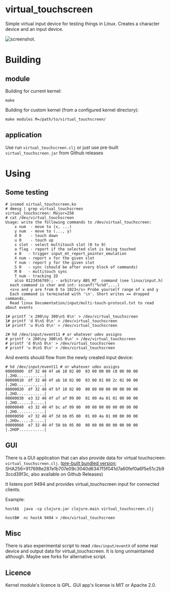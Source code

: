 # virtual_touchscreen

Simple virtual input device for testing things in Linux. Creates a character device and an input device.

![screenshot](screenshot.png).

# Building

## module

Building for current kernel:

    make

Building for custom kernel (from a configured kernel directory):

    make modules M=/path/to/virtual_touchscreen/

## application

Use run `virtual_touchscreen.clj` or just use pre-built `virtual_touchscreen.jar` from Github releases

# Using

## Some testing

```
# insmod virtual_touchscreen.ko
# dmesg | grep virtual_touchscreen
virtual_touchscreen: Major=250
# cat /dev/virtual_touchscreen
Usage: write the following commands to /dev/virtual_touchscreen:
    x num  - move to (x, ...)
    y num  - move to (..., y)
    d 0    - touch down
    u 0    - touch up
    s slot - select multitouch slot (0 to 9)
    a flag - report if the selected slot is being touched
    e 0   - trigger input_mt_report_pointer_emulation
    X num - report x for the given slot
    Y num - report y for the given slot
    S 0   - sync (should be after every block of commands)
    M 0   - multitouch sync
    T num - tracking ID
    also 0123456789:; - arbitrary ABS_MT_ command (see linux/input.h)
  each command is char and int: sscanf("%c%d",...)
  <s>x and y are from 0 to 1023</s> Probe yourself range of x and y
  Each command is terminated with '\n'. Short writes == dropped commands.
  Read linux Documentation/input/multi-touch-protocol.txt to read about events

1# printf 'x 200\ny 300\nS 0\n' > /dev/virtual_touchscreen
1# printf 'd 0\nS 0\n' > /dev/virtual_touchscreen
1# printf 'u 0\nS 0\n' > /dev/virtual_touchscreen

2# hd /dev/input/event11 # or whatever udev assigns
# printf 'x 200\ny 300\nS 0\n' > /dev/virtual_touchscreen
# printf 'd 0\nS 0\n' > /dev/virtual_touchscreen
# printf 'u 0\nS 0\n' > /dev/virtual_touchscreen
```

And events should flow from the newly created input device:

```
# hd /dev/input/event11 # or whatever udev assigns
00000000  df 32 48 4f a6 10 02 00  03 00 00 00 c8 00 00 00  |.2HO............|
00000010  df 32 48 4f ab 10 02 00  03 00 01 00 2c 01 00 00  |.2HO........,...|
00000020  df 32 48 4f bf 10 02 00  00 00 00 00 00 00 00 00  |.2HO............|
00000030  e3 32 48 4f af af 09 00  01 00 4a 01 01 00 00 00  |.2HO......J.....|
00000040  e3 32 48 4f bc af 09 00  00 00 00 00 00 00 00 00  |.2HO............|
00000050  e7 32 48 4f 3d bb 05 00  01 00 4a 01 00 00 00 00  |.2HO=.....J.....|
00000060  e7 32 48 4f 50 bb 05 00  00 00 00 00 00 00 00 00  |.2HOP...........|
```

## GUI

There is a GUI application that can also provide data for virtual touchscreen: `virtual_touchscreen.clj`. ([pre-built bundled version](https://vi-server.org/pub/virtual_touchscreen.jar); SHA256=917698e287e1b707e09c3040d6347f5f041d7a60fef0a6f5e51c2b93ccd39f3c, also available on Github Releases)

It listens port 9494 and provides virtual_touchscreen input for connected clients.

Example:

    hostA$  java -cp clojure.jar clojure.main virtual_touchscreen.clj

    hostB#  nc hostA 9494 > /dev/virtual_touchscreen

## Misc

There is also experimental script to read `/dev/input/eventX` of some real device and output data for virtual_touchscreen. It is long unmaintained although. Maybe see forks for alternative script.

## Licence

Kernel module's licence is GPL. GUI app's license is MIT or Apache 2.0.
